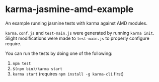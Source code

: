 karma-jasmine-amd-example
=====================

An example running jasmine tests with karma against AMD modules.

`karma.conf.js` and `test-main.js` were generated by running `karma init`.  Slight
modifications were made to `test-main.js` to properly configure require.

You can run the tests by doing one of the following:

1. `npm test`
2. `$(npm bin)/karma start`
3. `karma start` (requires `npm install -g karma-cli` first)
